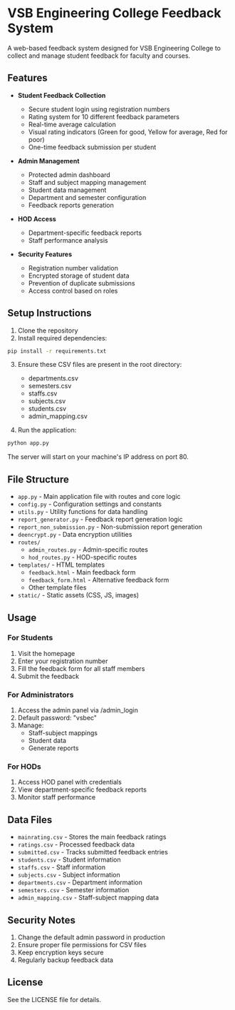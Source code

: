 # VSB Engineering College Feedback System

A web-based feedback system designed for VSB Engineering College to collect and manage student feedback for faculty and courses.

## Features

- **Student Feedback Collection**
  - Secure student login using registration numbers
  - Rating system for 10 different feedback parameters
  - Real-time average calculation
  - Visual rating indicators (Green for good, Yellow for average, Red for poor)
  - One-time feedback submission per student

- **Admin Management**
  - Protected admin dashboard
  - Staff and subject mapping management
  - Student data management
  - Department and semester configuration
  - Feedback reports generation

- **HOD Access**
  - Department-specific feedback reports
  - Staff performance analysis

- **Security Features**
  - Registration number validation
  - Encrypted storage of student data
  - Prevention of duplicate submissions
  - Access control based on roles

## Setup Instructions

1. Clone the repository
2. Install required dependencies:
```bash
pip install -r requirements.txt
```

3. Ensure these CSV files are present in the root directory:
   - departments.csv
   - semesters.csv
   - staffs.csv
   - subjects.csv
   - students.csv
   - admin_mapping.csv

4. Run the application:
```bash
python app.py
```

The server will start on your machine's IP address on port 80.

## File Structure

- `app.py` - Main application file with routes and core logic
- `config.py` - Configuration settings and constants
- `utils.py` - Utility functions for data handling
- `report_generator.py` - Feedback report generation logic
- `report_non_submission.py` - Non-submission report generation
- `deencrypt.py` - Data encryption utilities
- `routes/`
  - `admin_routes.py` - Admin-specific routes
  - `hod_routes.py` - HOD-specific routes
- `templates/` - HTML templates
  - `feedback.html` - Main feedback form
  - `feedback_form.html` - Alternative feedback form
  - Other template files
- `static/` - Static assets (CSS, JS, images)

## Usage

### For Students
1. Visit the homepage
2. Enter your registration number
3. Fill the feedback form for all staff members
4. Submit the feedback

### For Administrators
1. Access the admin panel via /admin_login
2. Default password: "vsbec"
3. Manage:
   - Staff-subject mappings
   - Student data
   - Generate reports

### For HODs
1. Access HOD panel with credentials
2. View department-specific feedback reports
3. Monitor staff performance

## Data Files

- `mainrating.csv` - Stores the main feedback ratings
- `ratings.csv` - Processed feedback data
- `submitted.csv` - Tracks submitted feedback entries
- `students.csv` - Student information
- `staffs.csv` - Staff information
- `subjects.csv` - Subject information
- `departments.csv` - Department information
- `semesters.csv` - Semester information
- `admin_mapping.csv` - Staff-subject mapping data

## Security Notes

1. Change the default admin password in production
2. Ensure proper file permissions for CSV files
3. Keep encryption keys secure
4. Regularly backup feedback data

## License

See the LICENSE file for details.
